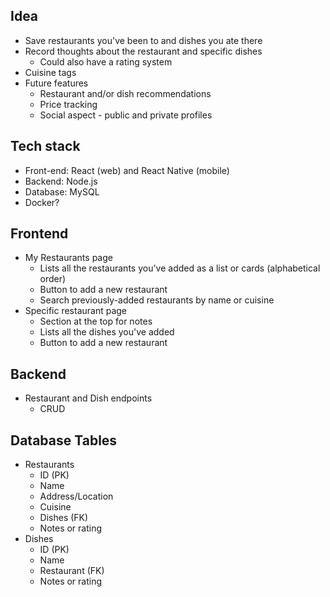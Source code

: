 ## Idea

- Save restaurants you've been to and dishes you ate there
- Record thoughts about the restaurant and specific dishes
	- Could also have a rating system
- Cuisine tags
- Future features
	- Restaurant and/or dish recommendations
	- Price tracking
	- Social aspect - public and private profiles

## Tech stack

- Front-end: React (web) and React Native (mobile)
- Backend: Node.js
- Database: MySQL
- Docker?

## Frontend

- My Restaurants page
	- Lists all the restaurants you've added as a list or cards (alphabetical order)
	- Button to add a new restaurant
	- Search previously-added restaurants by name or cuisine
- Specific restaurant page
	- Section at the top for notes
	- Lists all the dishes you've added
	- Button to add a new restaurant

## Backend

- Restaurant and Dish endpoints
	- CRUD

## Database Tables

- Restaurants
	- ID (PK)
	- Name
	- Address/Location
	- Cuisine
	- Dishes (FK)
	- Notes or rating
- Dishes
	- ID (PK)
	- Name
	- Restaurant (FK)
	- Notes or rating